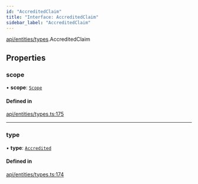 ```yaml
---
id: "AccreditedClaim"
title: "Interface: AccreditedClaim"
sidebar_label: "AccreditedClaim"
---
```


[api/entities/types](../../../../../modules/API/Entities/Types/Types.md).AccreditedClaim

## Properties

### scope

• **scope**: [`Scope`](../Scope/Scope.md)

#### Defined in

[api/entities/types.ts:175](https://github.com/PolymeshAssociation/polymesh-sdk/blob/f8a937f04/src/api/entities/types.ts#L175)

___

### type

• **type**: [`Accredited`](../../../../../enums/API/Entities/Types/ClaimType/ClaimType.md#accredited)

#### Defined in

[api/entities/types.ts:174](https://github.com/PolymeshAssociation/polymesh-sdk/blob/f8a937f04/src/api/entities/types.ts#L174)
